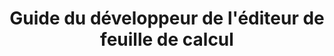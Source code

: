 ﻿---
title: Guide du développeur de l'éditeur de feuille de calcul
type: docs
weight: 20
url: /fr/java/spreadsheet-editor-developer-guide/
---
